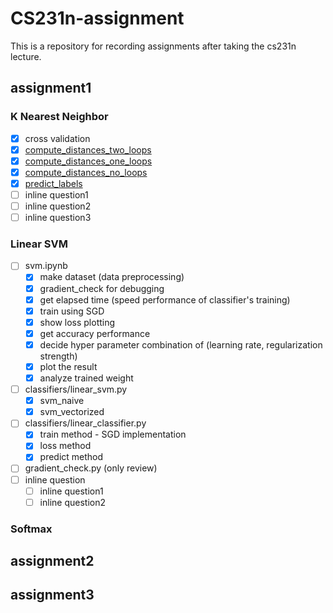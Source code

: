 # CS231n-assignment

This is a repository for recording assignments after taking the cs231n lecture.

## assignment1

### K Nearest Neighbor

- [x] cross validation
- [x] [compute_distances_two_loops](https://github.com/jungcow/cs231n-assignment/blob/8e7e710032deb93c1ed316f73ceb2b4c3aa4c05b/assignments/assignment1/cs231n/classifiers/k_nearest_neighbor.py#L53)
- [x] [compute_distances_one_loops](https://github.com/jungcow/cs231n-assignment/blob/8e7e710032deb93c1ed316f73ceb2b4c3aa4c05b/assignments/assignment1/cs231n/classifiers/k_nearest_neighbor.py#L86)
- [x] [compute_distances_no_loops](https://github.com/jungcow/cs231n-assignment/blob/8e7e710032deb93c1ed316f73ceb2b4c3aa4c05b/assignments/assignment1/cs231n/classifiers/k_nearest_neighbor.py#L116)
- [x] [predict_labels](https://github.com/jungcow/cs231n-assignment/blob/8e7e710032deb93c1ed316f73ceb2b4c3aa4c05b/assignments/assignment1/cs231n/classifiers/k_nearest_neighbor.py#L150)
- [ ] inline question1
- [ ] inline question2
- [ ] inline question3

### Linear SVM

- [ ] svm.ipynb
  - [x] make dataset (data preprocessing)
  - [x] gradient_check for debugging
  - [x] get elapsed time (speed performance of classifier's training)
  - [x] train using SGD
  - [x] show loss plotting
  - [x] get accuracy performance
  - [x] decide hyper parameter combination of (learning rate, regularization strength)
  - [x] plot the result
  - [x] analyze trained weight
- [ ] classifiers/linear_svm.py
  - [x] svm_naive
  - [x] svm_vectorized
- [ ] classifiers/linear_classifier.py
  - [x] train method - SGD implementation
  - [x] loss method
  - [x] predict method
- [ ] gradient_check.py (only review)
- [ ] inline question
  - [ ] inline question1
  - [ ] inline question2

### Softmax

## assignment2


## assignment3
